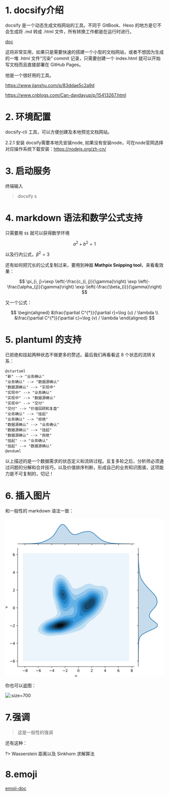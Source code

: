 # 1. docsify介绍

docsify 是一个动态生成文档网站的工具。不同于 GitBook、Hexo 的地方是它不会生成将 .md 转成 .html 文件，所有转换工作都是在运行时进行。

[doc](https://docsify.js.org/#/zh-cn/)

这将非常实用，如果只是需要快速的搭建一个小型的文档网站，或者不想因为生成的一堆 .html 文件“污染” commit 记录，只需要创建一个 index.html 就可以开始写文档而且直接部署在 GitHub Pages。

他是一个很好用的工具。

https://www.jianshu.com/p/83ddae5c2a9d

https://www.cnblogs.com/Can-daydayup/p/15413267.html

# 2. 环境配置

docsify-cli 工具，可以方便创建及本地预览文档网站。

2.2.1 安装
docsify需要本地先安装node, 如果没有安装node，可在node官网选择对应操作系统下载安装：https://nodejs.org/zh-cn/


# 3. 启动服务

终端输入

> docsify s

# 4. markdown 语法和数学公式支持

只需要用 `$$` 就可以获得数学环境

$$
a^2 + b^2 = 1
$$

以及行内公式，$\beta^2 = 3$

还有如何把冗长的公式复制过来，要用到神器 **Mathpix Snipping tool**，来看看效果：

$$
\pi_{i, j}=\exp \left(-\frac{c_{i, j}}{\gamma}\right) \exp \left(-\frac{\alpha_{j}}{\gamma}\right) \exp \left(-\frac{\beta_{i}}{\gamma}\right)
$$

又一个公式：

$$
\begin{aligned}
&\frac{\partial C^{*}}{\partial r}=\log (u) / \lambda \\
&\frac{\partial C^{*}}{\partial c}=\log (v) / \lambda
\end{aligned}
$$


# 5. plantuml 的支持

已拒绝和挂起两种状态不做更多的赘述。最后我们再看看这 8 个状态的流转关系：

```plantuml
@startuml
"新" --> "业务确认"
"业务确认" --> "数据源确认"
"数据源确认" --> "实现中"
"实现中" --> "业务确认"
"实现中" --> "数据源确认"
"实现中" --> "交付"
"交付" --> "价值回顾和复盘"
"业务确认" --> "挂起"
"业务确认" --> "拒绝"
"数据源确认" --> "业务确认"
"数据源确认" --> "挂起"
"数据源确认" --> "拒绝"
"挂起" --> "业务确认"
"挂起" --> "数据源确认"
@enduml
```

以上描述的是一个数据需求的状态定义和流转过程。反复多轮之后，分析师必须通过问题的分解和合并技巧，以及价值排序判断，形成自己的业务知识图谱，这项能力是不可复制的，切记！

# 6. 插入图片

和一般性的 markdown 语法一致：

![](image.png ':size=500')

你也可以盗图：

![](https://lccurious.github.io/2020/01/30/optimal-transport/image-20210212142637523.png ':size=700')

# 7.强调
> 这是一般性的强调

还有这种：

?> Wasserstein 距离以及 Sinkhorn 求解算法

# 8.emoji

[emoji-doc](https://www.webfx.com/tools/emoji-cheat-sheet/)